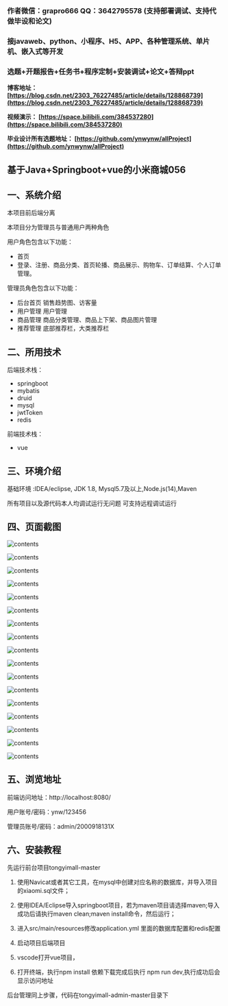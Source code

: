 ### 作者微信：grapro666 QQ：3642795578 (支持部署调试、支持代做毕设和论文)

### 接javaweb、python、小程序、H5、APP、各种管理系统、单片机、嵌入式等开发

### 选题+开题报告+任务书+程序定制+安装调试+论文+答辩ppt

**博客地址：
[https://blog.csdn.net/2303_76227485/article/details/128868739](https://blog.csdn.net/2303_76227485/article/details/128868739)**

**视频演示：
[https://space.bilibili.com/384537280](https://space.bilibili.com/384537280)**

**毕业设计所有选题地址：
[https://github.com/ynwynw/allProject](https://github.com/ynwynw/allProject)**

## 基于Java+Springboot+vue的小米商城056

## 一、系统介绍
本项目前后端分离

本项目分为管理员与普通用户两种角色

用户角色包含以下功能：
- 首页 
- 登录、注册、商品分类、首页轮播、商品展示、购物车、订单结算、个人订单管理。

管理员角色包含以下功能：
- 后台首页
销售趋势图、访客量
- 用户管理
用户管理
- 商品管理
商品分类管理、商品上下架、商品图片管理
- 推荐管理
底部推荐栏，大类推荐栏




## 二、所用技术

后端技术栈：

- springboot
- mybatis
- druid
- mysql
- jwtToken
- redis


前端技术栈：

- vue


## 三、环境介绍

基础环境 :IDEA/eclipse, JDK 1.8, Mysql5.7及以上,Node.js(14),Maven

所有项目以及源代码本人均调试运行无问题 可支持远程调试运行

## 四、页面截图

![contents](./picture/picture1.png)

![contents](./picture/picture2.png)

![contents](./picture/picture3.png)

![contents](./picture/picture4.png)

![contents](./picture/picture5.png)

![contents](./picture/picture6.png)

![contents](./picture/picture7.png)

![contents](./picture/picture8.png)

![contents](./picture/picture9.png)

![contents](./picture/picture10.png)

![contents](./picture/picture11.png)

![contents](./picture/picture12.png)

![contents](./picture/picture13.png)

![contents](./picture/picture14.png)

![contents](./picture/picture15.png)

![contents](./picture/picture16.png)

![contents](./picture/picture17.png)



## 五、浏览地址

前端访问地址：http://localhost:8080/

用户账号/密码：ynw/123456

管理员账号/密码：admin/2000918131X  

## 六、安装教程
先运行前台项目tongyimall-master

1. 使用Navicat或者其它工具，在mysql中创建对应名称的数据库，并导入项目的xiaomi.sql文件；

2. 使用IDEA/Eclipse导入springboot项目，若为maven项目请选择maven;导入成功后请执行maven clean;maven install命令，然后运行；

3. 进入src/main/resources修改application.yml 里面的数据库配置和redis配置

4. 启动项目后端项目 

5. vscode打开vue项目，

6. 打开终端，执行npm install 依赖下载完成后执行 npm run dev,执行成功后会显示访问地址

后台管理同上步骤，代码在tongyimall-admin-master目录下





